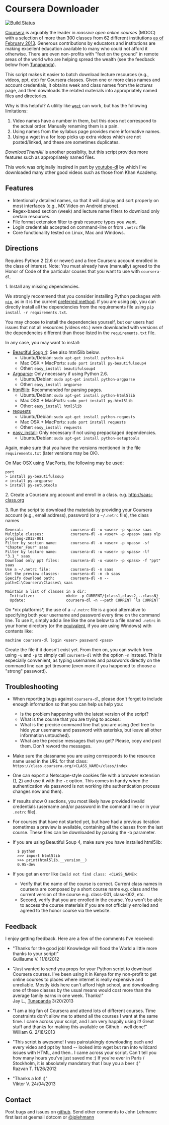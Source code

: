 Coursera Downloader
===================

[![Build Status](https://travis-ci.org/jplehmann/coursera.png?branch=master)](https://travis-ci.org/jplehmann/coursera)

[Coursera][1] is arguably the leader in *massive open online courses* (MOOC)
with a selection of more than 300 classes from 62 different institutions [as of
February 2013][13]. Generous contributions by educators and institutions are
making excellent education available to many who could not afford it otherwise.
There are even non-profits with "feet on the ground" in remote areas of the
world who are helping spread the wealth (see the feedback below from [Tunapanda][14]).

This script makes it easier to batch download lecture resources (e.g., videos, ppt,
etc) for Coursera classes.  Given one or more class names and account credentials,
it obtains week and class names from the *lectures* page, and then downloads
the related materials into appropriately named files and directories.

Why is this helpful?  A utility like [`wget`][2] can work, but has the
following limitations:

1. Video names have a number in them, but this does not correspond to the
   actual order.  Manually renaming them is a pain.
2. Using names from the syllabus page provides more informative names.
3. Using a wget in a for loop picks up extra videos which are not
   posted/linked, and these are sometimes duplicates.

*DownloadThemAll* is another possiblity, but this script provides more features such
as appropriately named files.

This work was originally inspired in part by [youtube-dl][3] by which
I've downloaded many other good videos such as those from Khan Academy.


Features
--------

  * Intentionally detailed names, so that it will display and sort properly
    on most interfaces (e.g., MX Video on Android phone).
  * Regex-based section (week) and lecture name filters to download only
    certain resources.
  * File format extension filter to grab resource types you want.
  * Login credentials accepted on command-line or from `.netrc` file
  * Core functionality tested on Linux, Mac and Windows.


Directions
----------

Requires Python 2 (2.6 or newer) and a free Coursera account enrolled in
the class of interest.  Note: You must already have (manually) agreed to
the Honor of Code of the particular couses that you want to use with
`coursera-dl`.

1\. Install any missing dependencies.

  We strongly recommend that you consider installing Python packages
  with [`pip`][17], as in it is the current [preferred method][18].  If you
  are using pip, you can directly install all the dependencies from the
  requirements file using `pip install -r requirements.txt`.

  You may choose to install the dependencies yourself, but our users had
  issues that not all resources (videos etc.) were downloaded with versions
  of the dependencies different than those listed in the `requirements.txt`
  file.

  In any case, you may want to install:

  * [Beautiful Soup 4][5]: See also html5lib below.
    - Ubuntu/Debian: `sudo apt-get install python-bs4`
    - Mac OSX + MacPorts: `sudo port install py-beautifulsoup4`
    - Other: `easy_install beautifulsoup4`
  * [Argparse][6]: Only necessary if using Python 2.6.
    - Ubuntu/Debian: `sudo apt-get install python-argparse`
    - Other: `easy_install argparse`
  * [html5lib][15]: Recommended for parsing pages.
    - Ubuntu/Debian: `sudo apt-get install python-html5lib`
    - Mac OSX + MacPorts: `sudo port install py-html5lib`
    - Other: `easy_install html5lib`
  * [requests][16]
    - Ubuntu/Debian: `sudo apt-get install python-requests`
    - Mac OSX + MacPorts: `sudo port install requests`
    - Other: `easy_install requests`
  * [easy_install][7]: Only necessary if not using prepackaged dependencies.
    - Ubuntu/Debian: `sudo apt-get install python-setuptools`

  Again, make sure that you have the versions mentioned in the file
  `requirements.txt` (later versions may be OK).

On Mac OSX using MacPorts, the following may be used:

    port
    > install py-beautifulsoup
    > install py-argparse
    > install py-setuptools

2\. Create a Coursera.org account and enroll in a class.
e.g. http://saas-class.org

3\. Run the script to download the materials by providing your Coursera
account (e.g., email address), password (or a `~/.netrc` file), the class names

    General:                     coursera-dl -u <user> -p <pass> saas
    Multiple classes:            coursera-dl -u <user> -p <pass> saas nlp proglang-2012-001
    Filter by section name:      coursera-dl -u <user> -p <pass> -sf "Chapter_Four" saas
    Filter by lecture name:      coursera-dl -u <user> -p <pass> -lf "3.1_" saas
    Download only ppt files:     coursera-dl -u <user> -p <pass> -f "ppt" saas
    Use a ~/.netrc file:         coursera-dl -n saas
    Get the preview classes:     coursera-dl -n -b saas
    Specify download path:       coursera-dl -n --path=C:\Coursera\Classes\ saas
    
    Maintain a list of classes in a dir:
      Initialize:              mkdir -p CURRENT/{class1,class2,..classN}
      Update:                  coursera-dl -n --path CURRENT `ls CURRENT`

On \*nix platforms\*, the use of a `~/.netrc` file is a good alternative to
specifying both your username and password every time on the command
line. To use it, simply add a line like the one below to a file named
`.netrc` in your home directory (or the [equivalent][8], if you are using
Windows) with contents like:

    machine coursera-dl login <user> password <pass>

Create the file if it doesn't exist yet.  From then on, you can switch from
using `-u` and `-p` to simply call `coursera-dl` with the option `-n`
instead.  This is especially convenient, as typing usernames and passwords
directly on the command line can get tiresome (even more if you happened to
choose a "strong" password).

Troubleshooting
---------------

* When reporting bugs against `coursera-dl`, please don't forget to include
  enough information so that you can help us help you:
    * Is the problem happening with the latest version of the script?
    * What is the course that you are trying to access:
    * What is the precise command line that you are using (feel free to hide
      your username and password with asterisks, but leave all other
      information untouched).
    * What are the precise messages that you get? Please, copy and past them.
      Don't reword the messages.

* Make sure the classname you are using corresponds to the resource name used in
  the URL for that class:
    `https://class.coursera.org/<CLASS_NAME>/class/index`

* One can export a Netscape-style cookies file with a browser
  extension ([1][9], [2][10]) and use it with the `-c` option. This comes in
  handy when the authentication via password is not working (the
  authentication process changes now and then).

* If results show 0 sections, you most likely have provided invalid
  credentials (username and/or password in the command line or in your
  `.netrc` file).

* For courses that have not started yet, but have had a previous iteration
  sometimes a preview is available, containing all the classes from the
  last course. These files can be downloaded by passing the -b parameter.

* If you are using Beautiful Soup 4, make sure you have installed
  html5lib:

        $ python
        >>> import html5lib
        >>> print(html5lib.__version__)
        0.95-dev

* If you get an error like `Could not find class: <CLASS_NAME>`:
    * Verify that the name of the course is correct. Current class
      names in coursera are composed by a short course name e.g. class
      and the current version of the course e.g. class-001, class-002,
      etc.
    * Second, verify that you are enrolled in the course. You won't be
      able to access the course materials if you are not officially
      enrolled and agreed to the honor course via the website.

Feedback
--------

I enjoy getting feedback. Here are a few of the comments I've received:

* "Thanks for the good job! Knowledge will flood the World a little more thanks
  to your script!"
  <br>Guillaume V. 11/8/2012
  
* "Just wanted to send you props for your Python script to download Coursera
  courses. I've been using it in Kenya for my non-profit to get online courses
  to places where internet is really expensive and unreliable. Mostly kids here
  can't afford high school, and downloading one of these classes by the usual
  means would cost more than the average family earns in one week. Thanks!"
  <br>Jay L., [Tunapanda][14] 3/20/2013

  
* "I am a big fan of Coursera and attend lots of different courses. Time
  constraints don't allow me to attend all the courses I want at the same time.
  I came across your script, and I am very happily using it!  Great stuff and
  thanks for making this available on Github - well done!"
  <br>William G.  2/18/2013
  
* "This script is awesome! I was painstakingly downloading each and every video
  and ppt by hand -- looked into wget but ran into wildcard issues with HTML,
  and then.. I came across your script.  Can't tell you how many hours you've
  just saved me :) If you're ever in Paris / Stockholm, it is absolutely
  mandatory that I buy you a beer :)"
  <br>Razvan T. 11/26/2012

* "Thanks a lot! :)"
  <br>Viktor V. 24/04/2013

Contact
-------

Post bugs and issues on [github][11]. Send other comments to John Lehmann:
first last at geemail dotcom or [@jplehmann][12]

[1]: https://www.coursera.org
[2]: http://sourceforge.net/projects/gnuwin32/files/wget/1.11.4-1/wget-1.11.4-1-setup.exe
[3]: https://rg3.github.com/youtube-dl
[5]: http://www.crummy.com/software/BeautifulSoup
[6]: http://pypi.python.org/pypi/argparse
[7]: http://pypi.python.org/pypi/setuptools
[8]: http://stackoverflow.com/a/6031266/962311
[9]: https://chrome.google.com/webstore/detail/lopabhfecdfhgogdbojmaicoicjekelh
[10]: https://addons.mozilla.org/en-US/firefox/addon/export-cookies
[11]: https://github.com/jplehmann/coursera/issues
[12]: https://twitter.com/jplehmann
[13]: http://techcrunch.com/2013/02/20/coursera-adds-29-schools-90-courses-and-4-new-languages-to-its-online-learning-platform
[14]: http://www.tunapanda.org
[15]: https://github.com/html5lib/html5lib-python
[16]: http://docs.python-requests.org/en/latest/
[17]: http://www.pip-installer.org/en/latest/
[18]: http://python-distribute.org/pip_distribute.png
